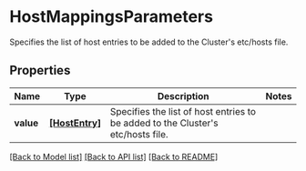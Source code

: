 # HostMappingsParameters

Specifies the list of host entries to be added to the Cluster's etc/hosts file.

## Properties
Name | Type | Description | Notes
------------ | ------------- | ------------- | -------------
**value** | [**[HostEntry]**](HostEntry.md) | Specifies the list of host entries to be added to the Cluster&#39;s etc/hosts file. | 

[[Back to Model list]](../README.md#documentation-for-models) [[Back to API list]](../README.md#documentation-for-api-endpoints) [[Back to README]](../README.md)



